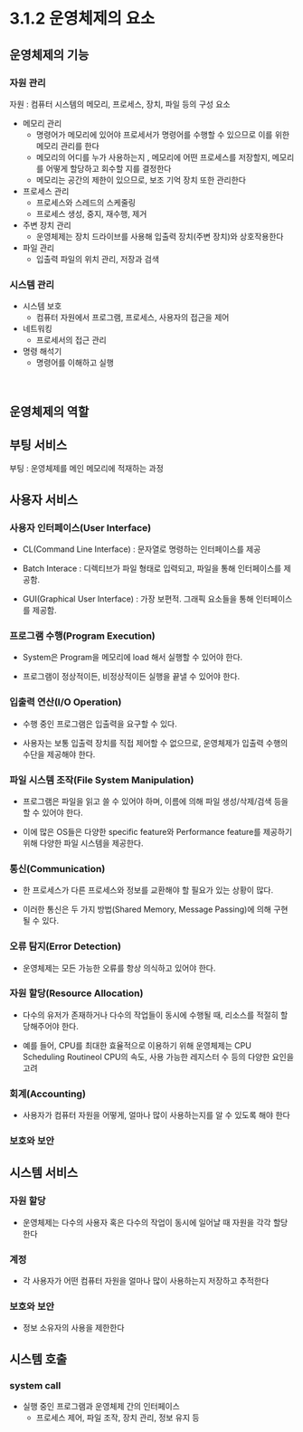 # 3.1.2 운영체제의 요소

## 운영체제의 기능


### 자원 관리

자원 : 컴퓨터 시스템의 메모리, 프로세스, 장치, 파일 등의 구성 요소

- 메모리 관리
    - 명령어가 메모리에 있어야 프로세서가 명령어를 수행할 수 있으므로 이를 위한 메모리 관리를 한다
    - 메모리의 어디를 누가 사용하는지 , 메모리에 어떤 프로세스를 저장할지, 메모리를 어떻게 할당하고 회수할 지를 결정한다
    - 메모리는 공간의 제한이 있으므로, 보조 기억 장치 또한 관리한다
- 프로세스 관리
    - 프로세스와 스레드의 스케줄링
    - 프로세스 생성, 중지, 재수행, 제거
- 주변 장치 관리
    - 운영체제는 장치 드라이브를 사용해 입출력 장치(주변 장치)와 상호작용한다
- 파일 관리
    - 입출력 파일의 위치 관리, 저장과 검색

### 시스템 관리

- 시스템 보호
    - 컴퓨터 자원에서 프로그램, 프로세스, 사용자의 접근을 제어
- 네트워킹
    - 프로세서의 접근 관리
- 명령 해석기
    - 명령어를 이해하고 실행


<br>


## 운영체제의 역할



## 부팅 서비스

부팅 : 운영체제를 메인 메모리에 적재하는 과정

## 사용자 서비스

### 사용자 인터페이스(User Interface)

- CL(Command Line Interface) : 문자열로 명령하는 인터페이스를 제공

- Batch Interace : 디렉티브가 파일 형태로 입력되고, 파일을 통해 인터페이스를 제공함.

- GUI(Graphical User Interface) : 가장 보편적. 그래픽 요소들을 통해 인터페이스를 제공함.

### 프로그램 수행(Program Execution)

- System은 Program을 메모리에 load 해서 실행할 수 있어야 한다.

- 프로그램이 정상적이든, 비정상적이든 실행을 끝낼 수 있어야 한다.

### 입출력 연산(I/O Operation)

- 수행 중인 프로그램은 입출력을 요구할 수 있다.

- 사용자는 보통 입출력 장치를 직접 제어할 수 없으므로, 운영체제가 입출력 수행의 수단을 제공해야 한다.

### 파일 시스템 조작(File System Manipulation)

- 프로그램은 파일을 읽고 쓸 수 있어야 하며, 이름에 의해 파일 생성/삭제/검색 등을 할 수 있어야 한다.

- 이에 많은 OS들은 다양한 specific feature와 Performance feature를 제공하기 위해 다양한 파일 시스템을 제공한다.

### 통신(Communication)

- 한 프로세스가 다른 프로세스와 정보를 교환해야 할 필요가 있는 상황이 많다.

- 이러한 통신은 두 가지 방법(Shared Memory, Message Passing)에 의해 구현될 수 있다.

### 오류 탐지(Error Detection)

- 운영체제는 모든 가능한 오류를 항상 의식하고 있어야 한다.

### 자원 할당(Resource Allocation)

- 다수의 유저가 존재하거나 다수의 작업들이 동시에 수행될 때, 리소스를 적절히 할당해주어야 한다.

- 예를 들어, CPU를 최대한 효율적으로 이용하기 위해 운영체제는 CPU Scheduling Routineol CPU의 속도, 사용 가능한 레지스터 수 등의 다양한 요인을 고려

### 회계(Accounting)

- 사용자가 컴퓨터 자원을 어떻게, 얼마나 많이 사용하는지를 알 수 있도록 해야 한다

### 보호와 보안

## 시스템 서비스

### 자원 할당

- 운영체제는 다수의 사용자 혹은 다수의 작업이 동시에 일어날 때 자원을 각각 할당한다

### 계정

- 각 사용자가 어떤 컴퓨터 자원을 얼마나 많이 사용하는지 저장하고 추적한다

### 보호와 보안

- 정보 소유자의 사용을 제한한다

## 시스템 호출

### system call

- 실행 중인 프로그램과 운영체제 간의 인터페이스
    - 프로세스 제어, 파일 조작, 장치 관리, 정보 유지 등